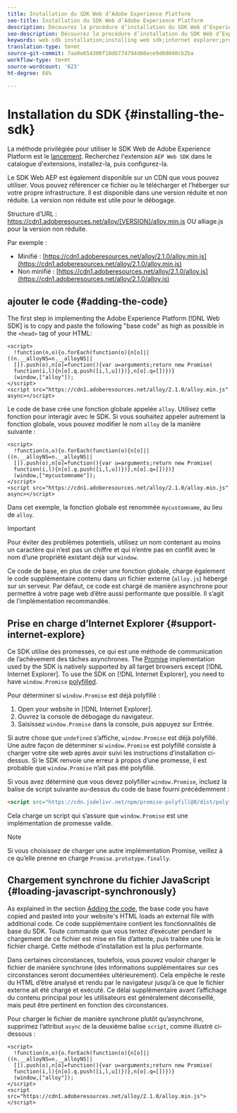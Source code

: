 ```yaml
---
title: Installation du SDK Web d’Adobe Experience Platform
seo-title: Installation du SDK Web d’Adobe Experience Platform
description: Découvrez la procédure d’installation du SDK Web d’Experience Platform
seo-description: Découvrez la procédure d’installation du SDK Web d’Experience Platform
keywords: web sdk installation;installing web sdk;internet explorer;promise;
translation-type: tm+mt
source-git-commit: 7aa0e654300f10db774794d66ece9d0d040cb2ba
workflow-type: tm+mt
source-wordcount: '623'
ht-degree: 66%

---
```



# Installation du SDK {#installing-the-sdk}

La méthode privilégiée pour utiliser le SDK Web de Adobe Experience Platform est le [lancement](http://launch.adobe.com/). Recherchez l&#39;extension `AEP Web SDK` dans le catalogue d&#39;extensions, installez-la, puis configurez-la.

Le SDK Web AEP est également disponible sur un CDN que vous pouvez utiliser. Vous pouvez référencer ce fichier ou le télécharger et l’héberger sur votre propre infrastructure. Il est disponible dans une version réduite et non réduite. La version non réduite est utile pour le débogage.

Structure d’URL : https://cdn1.adoberesources.net/alloy/[VERSION]/alloy.min.js OU alliage.js pour la version non réduite.

Par exemple :

* Minifié : [https://cdn1.adoberesources.net/alloy/2.1.0/alloy.min.js](https://cdn1.adoberesources.net/alloy/2.1.0/alloy.min.js)
* Non minifié : [https://cdn1.adoberesources.net/alloy/2.1.0/alloy.js](https://cdn1.adoberesources.net/alloy/2.1.0/alloy.js)

## ajouter le code {#adding-the-code}

The first step in implementing the Adobe Experience Platform [!DNL Web SDK] is to copy and paste the following &quot;base code&quot; as high as possible in the `<head>` tag of your HTML:

```markup
<script>
  !function(n,o){o.forEach(function(o){n[o]||((n.__alloyNS=n.__alloyNS||
  []).push(o),n[o]=function(){var u=arguments;return new Promise(
  function(i,l){n[o].q.push([i,l,u])})},n[o].q=[])})}
  (window,["alloy"]);
</script>
<script src="https://cdn1.adoberesources.net/alloy/2.1.0/alloy.min.js" async></script>
```

Le code de base crée une fonction globale appelée `alloy`. Utilisez cette fonction pour interagir avec le SDK. Si vous souhaitez appeler autrement la fonction globale, vous pouvez modifier le nom `alloy` de la manière suivante :

```markup
<script>
  !function(n,o){o.forEach(function(o){n[o]||((n.__alloyNS=n.__alloyNS||
  []).push(o),n[o]=function(){var u=arguments;return new Promise(
  function(i,l){n[o].q.push([i,l,u])})},n[o].q=[])})}
  (window,["mycustomname"]);
</script>
<script src="https://cdn1.adoberesources.net/alloy/2.1.0/alloy.min.js" async></script>
```

Dans cet exemple, la fonction globale est renommée `mycustomname`, au lieu de `alloy`.

>[!IMPORTANT]
>
>Pour éviter des problèmes potentiels, utilisez un nom contenant au moins un caractère qui n’est pas un chiffre et qui n’entre pas en conflit avec le nom d’une propriété existant déjà sur `window`.

Ce code de base, en plus de créer une fonction globale, charge également le code supplémentaire contenu dans un fichier externe \(`alloy.js`\) hébergé sur un serveur. Par défaut, ce code est chargé de manière asynchrone pour permettre à votre page web d’être aussi performante que possible. Il s’agit de l’implémentation recommandée.

## Prise en charge d’Internet Explorer {#support-internet-explore}

Ce SDK utilise des promesses, ce qui est une méthode de communication de l’achèvement des tâches asynchrones. The [Promise](https://developer.mozilla.org/fr-FR/docs/Web/JavaScript/Reference/Global_Objects/Promise) implementation used by the SDK is natively supported by all target browsers except [!DNL Internet Explorer]. To use the SDK on [!DNL Internet Explorer], you need to have `window.Promise` [polyfilled](https://remysharp.com/2010/10/08/what-is-a-polyfill).

Pour déterminer si `window.Promise` est déjà polyfillé :

1. Open your website in [!DNL Internet Explorer].
1. Ouvrez la console de débogage du navigateur.
1. Saisissez `window.Promise` dans la console, puis appuyez sur Entrée.

Si autre chose que `undefined` s’affiche, `window.Promise` est déjà polyfillé. Une autre façon de déterminer si `window.Promise` est polyfillé consiste à charger votre site web après avoir suivi les instructions d’installation ci-dessus. Si le SDK renvoie une erreur à propos d’une promesse, il est probable que `window.Promise` n’ait pas été polyfillé.

Si vous avez déterminé que vous devez polyfiller `window.Promise`, incluez la balise de script suivante au-dessus du code de base fourni précédemment :

```html
<script src="https://cdn.jsdelivr.net/npm/promise-polyfill@8/dist/polyfill.min.js"></script>
```

Cela charge un script qui s’assure que `window.Promise` est une implémentation de promesse valide.

>[!NOTE]
>
>Si vous choisissez de charger une autre implémentation Promise, veillez à ce qu’elle prenne en charge `Promise.prototype.finally`.

## Chargement synchrone du fichier JavaScript {#loading-javascript-synchronously}

As explained in the section [Adding the code](#adding-the-code), the base code you have copied and pasted into your website&#39;s HTML loads an external file with additional code. Ce code supplémentaire contient les fonctionnalités de base du SDK. Toute commande que vous tentez d’exécuter pendant le chargement de ce fichier est mise en file d’attente, puis traitée une fois le fichier chargé. Cette méthode d’installation est la plus performante.

Dans certaines circonstances, toutefois, vous pouvez vouloir charger le fichier de manière synchrone \(des informations supplémentaires sur ces circonstances seront documentées ultérieurement\). Cela empêche le reste du HTML d’être analysé et rendu par le navigateur jusqu’à ce que le fichier externe ait été chargé et exécuté. Ce délai supplémentaire avant l’affichage du contenu principal pour les utilisateurs est généralement déconseillé, mais peut être pertinent en fonction des circonstances.

Pour charger le fichier de manière synchrone plutôt qu’asynchrone, supprimez l’attribut `async` de la deuxième balise `script`, comme illustré ci-dessous :

```markup
<script>
  !function(n,o){o.forEach(function(o){n[o]||((n.__alloyNS=n.__alloyNS||
  []).push(o),n[o]=function(){var u=arguments;return new Promise(
  function(i,l){n[o].q.push([i,l,u])})},n[o].q=[])})}
  (window,["alloy"]);
</script>
<script src="https://cdn1.adoberesources.net/alloy/2.1.0/alloy.min.js"></script>
```
